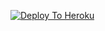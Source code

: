 [![Deploy To Heroku](https://www.herokucdn.com/deploy/button.svg)](https://heroku.com/deploy?template=https://github.com/vspji/rpfdatabase)
